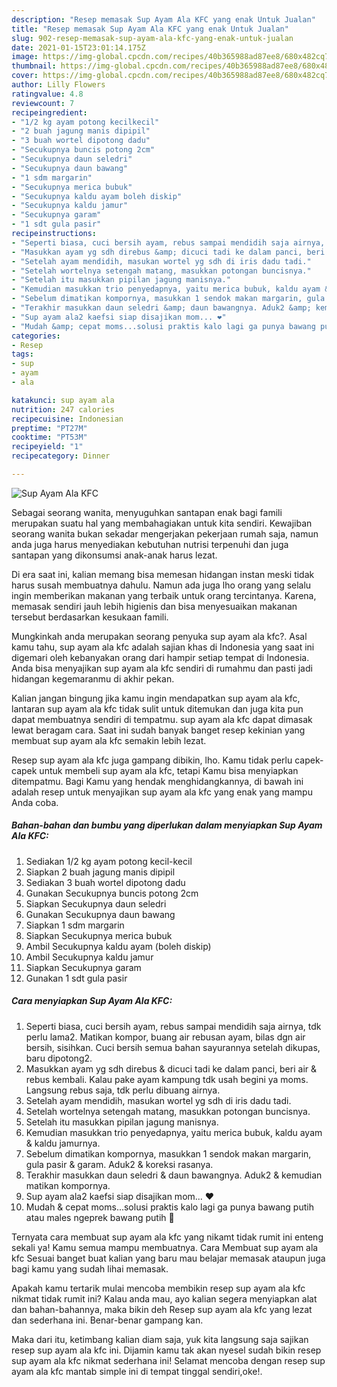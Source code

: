 ```yaml
---
description: "Resep memasak Sup Ayam Ala KFC yang enak Untuk Jualan"
title: "Resep memasak Sup Ayam Ala KFC yang enak Untuk Jualan"
slug: 902-resep-memasak-sup-ayam-ala-kfc-yang-enak-untuk-jualan
date: 2021-01-15T23:01:14.175Z
image: https://img-global.cpcdn.com/recipes/40b365988ad87ee8/680x482cq70/sup-ayam-ala-kfc-foto-resep-utama.jpg
thumbnail: https://img-global.cpcdn.com/recipes/40b365988ad87ee8/680x482cq70/sup-ayam-ala-kfc-foto-resep-utama.jpg
cover: https://img-global.cpcdn.com/recipes/40b365988ad87ee8/680x482cq70/sup-ayam-ala-kfc-foto-resep-utama.jpg
author: Lilly Flowers
ratingvalue: 4.8
reviewcount: 7
recipeingredient:
- "1/2 kg ayam potong kecilkecil"
- "2 buah jagung manis dipipil"
- "3 buah wortel dipotong dadu"
- "Secukupnya buncis potong 2cm"
- "Secukupnya daun seledri"
- "Secukupnya daun bawang"
- "1 sdm margarin"
- "Secukupnya merica bubuk"
- "Secukupnya kaldu ayam boleh diskip"
- "Secukupnya kaldu jamur"
- "Secukupnya garam"
- "1 sdt gula pasir"
recipeinstructions:
- "Seperti biasa, cuci bersih ayam, rebus sampai mendidih saja airnya, tdk perlu lama2. Matikan kompor, buang air rebusan ayam, bilas dgn air bersih, sisihkan. Cuci bersih semua bahan sayurannya setelah dikupas, baru dipotong2."
- "Masukkan ayam yg sdh direbus &amp; dicuci tadi ke dalam panci, beri air &amp; rebus kembali. Kalau pake ayam kampung tdk usah begini ya moms. Langsung rebus saja, tdk perlu dibuang airnya."
- "Setelah ayam mendidih, masukan wortel yg sdh di iris dadu tadi."
- "Setelah wortelnya setengah matang, masukkan potongan buncisnya."
- "Setelah itu masukkan pipilan jagung manisnya."
- "Kemudian masukkan trio penyedapnya, yaitu merica bubuk, kaldu ayam &amp; kaldu jamurnya."
- "Sebelum dimatikan kompornya, masukkan 1 sendok makan margarin, gula pasir &amp; garam. Aduk2 &amp; koreksi rasanya."
- "Terakhir masukkan daun seledri &amp; daun bawangnya. Aduk2 &amp; kemudian matikan kompornya."
- "Sup ayam ala2 kaefsi siap disajikan mom... ❤️"
- "Mudah &amp; cepat moms...solusi praktis kalo lagi ga punya bawang putih atau males ngeprek bawang putih 🤭"
categories:
- Resep
tags:
- sup
- ayam
- ala

katakunci: sup ayam ala 
nutrition: 247 calories
recipecuisine: Indonesian
preptime: "PT27M"
cooktime: "PT53M"
recipeyield: "1"
recipecategory: Dinner

---
```



![Sup Ayam Ala KFC](https://img-global.cpcdn.com/recipes/40b365988ad87ee8/680x482cq70/sup-ayam-ala-kfc-foto-resep-utama.jpg)

Sebagai seorang wanita, menyuguhkan santapan enak bagi famili merupakan suatu hal yang membahagiakan untuk kita sendiri. Kewajiban seorang  wanita bukan sekadar mengerjakan pekerjaan rumah saja, namun anda juga harus menyediakan kebutuhan nutrisi terpenuhi dan juga santapan yang dikonsumsi anak-anak harus lezat.

Di era  saat ini, kalian memang bisa memesan hidangan instan meski tidak harus susah membuatnya dahulu. Namun ada juga lho orang yang selalu ingin memberikan makanan yang terbaik untuk orang tercintanya. Karena, memasak sendiri jauh lebih higienis dan bisa menyesuaikan makanan tersebut berdasarkan kesukaan famili. 



Mungkinkah anda merupakan seorang penyuka sup ayam ala kfc?. Asal kamu tahu, sup ayam ala kfc adalah sajian khas di Indonesia yang saat ini digemari oleh kebanyakan orang dari hampir setiap tempat di Indonesia. Anda bisa menyajikan sup ayam ala kfc sendiri di rumahmu dan pasti jadi hidangan kegemaranmu di akhir pekan.

Kalian jangan bingung jika kamu ingin mendapatkan sup ayam ala kfc, lantaran sup ayam ala kfc tidak sulit untuk ditemukan dan juga kita pun dapat membuatnya sendiri di tempatmu. sup ayam ala kfc dapat dimasak lewat beragam cara. Saat ini sudah banyak banget resep kekinian yang membuat sup ayam ala kfc semakin lebih lezat.

Resep sup ayam ala kfc juga gampang dibikin, lho. Kamu tidak perlu capek-capek untuk membeli sup ayam ala kfc, tetapi Kamu bisa menyiapkan ditempatmu. Bagi Kamu yang hendak menghidangkannya, di bawah ini adalah resep untuk menyajikan sup ayam ala kfc yang enak yang mampu Anda coba.

<!--inarticleads1-->

##### Bahan-bahan dan bumbu yang diperlukan dalam menyiapkan Sup Ayam Ala KFC:

1. Sediakan 1/2 kg ayam potong kecil-kecil
1. Siapkan 2 buah jagung manis dipipil
1. Sediakan 3 buah wortel dipotong dadu
1. Gunakan Secukupnya buncis potong 2cm
1. Siapkan Secukupnya daun seledri
1. Gunakan Secukupnya daun bawang
1. Siapkan 1 sdm margarin
1. Siapkan Secukupnya merica bubuk
1. Ambil Secukupnya kaldu ayam (boleh diskip)
1. Ambil Secukupnya kaldu jamur
1. Siapkan Secukupnya garam
1. Gunakan 1 sdt gula pasir




<!--inarticleads2-->

##### Cara menyiapkan Sup Ayam Ala KFC:

1. Seperti biasa, cuci bersih ayam, rebus sampai mendidih saja airnya, tdk perlu lama2. Matikan kompor, buang air rebusan ayam, bilas dgn air bersih, sisihkan. Cuci bersih semua bahan sayurannya setelah dikupas, baru dipotong2.
1. Masukkan ayam yg sdh direbus &amp; dicuci tadi ke dalam panci, beri air &amp; rebus kembali. Kalau pake ayam kampung tdk usah begini ya moms. Langsung rebus saja, tdk perlu dibuang airnya.
1. Setelah ayam mendidih, masukan wortel yg sdh di iris dadu tadi.
1. Setelah wortelnya setengah matang, masukkan potongan buncisnya.
1. Setelah itu masukkan pipilan jagung manisnya.
1. Kemudian masukkan trio penyedapnya, yaitu merica bubuk, kaldu ayam &amp; kaldu jamurnya.
1. Sebelum dimatikan kompornya, masukkan 1 sendok makan margarin, gula pasir &amp; garam. Aduk2 &amp; koreksi rasanya.
1. Terakhir masukkan daun seledri &amp; daun bawangnya. Aduk2 &amp; kemudian matikan kompornya.
1. Sup ayam ala2 kaefsi siap disajikan mom... ❤️
1. Mudah &amp; cepat moms...solusi praktis kalo lagi ga punya bawang putih atau males ngeprek bawang putih 🤭




Ternyata cara membuat sup ayam ala kfc yang nikamt tidak rumit ini enteng sekali ya! Kamu semua mampu membuatnya. Cara Membuat sup ayam ala kfc Sesuai banget buat kalian yang baru mau belajar memasak ataupun juga bagi kamu yang sudah lihai memasak.

Apakah kamu tertarik mulai mencoba membikin resep sup ayam ala kfc nikmat tidak rumit ini? Kalau anda mau, ayo kalian segera menyiapkan alat dan bahan-bahannya, maka bikin deh Resep sup ayam ala kfc yang lezat dan sederhana ini. Benar-benar gampang kan. 

Maka dari itu, ketimbang kalian diam saja, yuk kita langsung saja sajikan resep sup ayam ala kfc ini. Dijamin kamu tak akan nyesel sudah bikin resep sup ayam ala kfc nikmat sederhana ini! Selamat mencoba dengan resep sup ayam ala kfc mantab simple ini di tempat tinggal sendiri,oke!.

